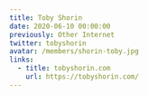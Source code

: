 ```yaml
---
title: Toby Shorin
date: 2020-06-10 00:00:00
previously: Other Internet
twitter: tobyshorin
avatar: /members/shorin-toby.jpg
links:
  - title: tobyshorin.com
    url: https://tobyshorin.com/
---
```

